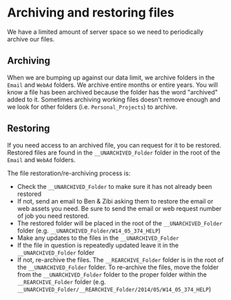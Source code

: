 # Archiving and restoring files
We have a limited amount of server space so we need to periodically archive our files.

## Archiving
When we are bumping up against our data limit, we archive folders in the `Email` and `WebAd` folders. We archive entire months or entire years. You will know a file has been archived because the folder has the word "archived" added to it. Sometimes archiving working files doesn't remove enough and we look for other folders (i.e. `Personal_Projects`) to archive.

## Restoring
If you need access to an archived file, you can request for it to be restored. Restored files are found in the `__UNARCHIVED_Folder` folder in the root of the `Email` and `WebAd` folders. 
 
The file restoration/re-archiving process is:

* Check the `__UNARCHIVED_Folder` to make sure it has not already been restored
* If not, send an email to Ben &amp; Zibi asking them to restore the email or web assets you need. Be sure to send the email or web request number of job you need restored.
* The restored folder will be placed in the root of the `__UNARCHIVED_Folder` folder (e.g. `__UNARCHIVED_Folder/W14_05_374_HELP`)
* Make any updates to the files in the `__UNARCHIVED_Folder`
* If the file in question is repeatedly updated leave it in the `__UNARCHIVED_Folder` folder
* If not, re-archive the files. The `__REARCHIVE_Folder` folder is in the root of the `__UNARCHIVED_Folder` folder. To re-archive the files, move the folder from the `__UNARCHIVED_Folder` folder to the proper folder within the `__REARCHIVE_Folder` folder (e.g. `__UNARCHIVED_Folder/__REARCHIVE_Folder/2014/05/W14_05_374_HELP`)